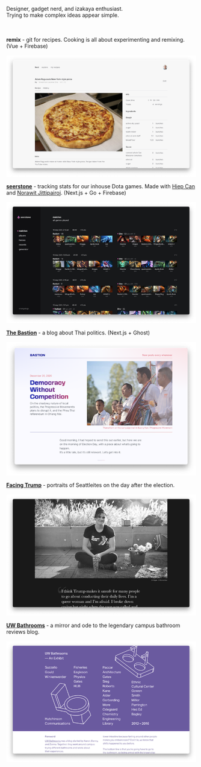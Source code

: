 Designer, gadget nerd, and izakaya enthusiast. 
<br />
Trying to make complex ideas appear simple.
<br />
<br />
<br />

**remix** - git for recipes. Cooking is all about experimenting and remixing. (Vue + Firebase)
<br /><br />
![](/remix.png)

[**seerstone**](https://seerstone.vercel.app) - tracking stats for our inhouse Dota games. Made with [Hiep Can](https://www.linkedin.com/in/hiepcan/) and [Norawit Jittipairoj](https://www.linkedin.com/in/norawitjittipairoj/). (Next.js + Go + Firebase)
<br /><br />
[![](/seerstone.png)](https://seerstone.vercel.app)

[**The Bastion**](https://the-bastion.org) - a blog about Thai politics. (Next.js + Ghost)
<br /><br />
[![](/bastion.png)](https://the-bastion.org)

[**Facing Trump**](https://www.facingtrump.com) - portraits of Seattleites on the day after the election.
<br /><br />
[![](/facingtrump.png)](https://www.facingtrump.com)

[**UW Bathrooms**](https://uwbathrooms.netlify.app) - a mirror and ode to the legendary campus bathroom reviews blog.
<br /><br />
[![](/uwbathrooms.png)](https://uwbathrooms.netlify.app)


